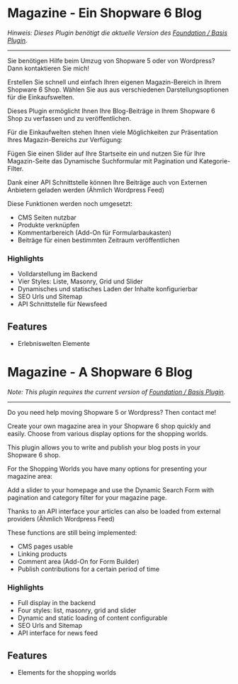 # Magazine - Ein Shopware 6 Blog

_Hinweis: Dieses Plugin benötigt die aktuelle Version des [Foundation / Basis Plugin](../MoorlFoundation/index.md)._

---

Sie benötigen Hilfe beim Umzug von Shopware 5 oder von Wordpress? Dann kontaktieren Sie mich!

Erstellen Sie schnell und einfach Ihren eigenen Magazin-Bereich in Ihrem Shopware 6 Shop. Wählen Sie aus aus verschiedenen Darstellungsoptionen für die Einkaufswelten.

Dieses Plugin ermöglicht Ihnen Ihre Blog-Beiträge in Ihrem Shopware 6 Shop zu verfassen und zu veröffentlichen.

Für die Einkaufwelten stehen Ihnen viele Möglichkeiten zur Präsentation Ihres Magazin-Bereichs zur Verfügung:

Fügen Sie einen Slider auf Ihre Startseite ein und nutzen Sie für Ihre Magazin-Seite das Dynamische Suchformular mit Pagination und Kategorie-Filter.

Dank einer API Schnittstelle können Ihre Beiträge auch von Externen Anbietern geladen werden (Ähmlich Wordpress Feed)

Diese Funktionen werden noch umgesetzt:
- CMS Seiten nutzbar
- Produkte verknüpfen
- Kommentarbereich (Add-On für Formularbaukasten)
- Beiträge für einen bestimmten Zeitraum veröffentlichen


### Highlights
- Volldarstellung im Backend
- Vier Styles: Liste, Masonry, Grid und Slider
- Dynamisches und statisches Laden der Inhalte konfigurierbar
- SEO Urls und Sitemap
- API Schnittstelle für Newsfeed

## Features
- Erlebniswelten Elemente

# Magazine - A Shopware 6 Blog

_Note: This plugin requires the current version of [Foundation / Basis Plugin](../MoorlFoundation/index.md)._

---

Do you need help moving Shopware 5 or Wordpress? Then contact me!



Create your own magazine area in your Shopware 6 shop quickly and easily. Choose from various display options for the shopping worlds.

This plugin allows you to write and publish your blog posts in your Shopware 6 shop.

For the Shopping Worlds you have many options for presenting your magazine area:

Add a slider to your homepage and use the Dynamic Search Form with pagination and category filter for your magazine page.

Thanks to an API interface your articles can also be loaded from external providers (Ähmlich Wordpress Feed)

These functions are still being implemented:
- CMS pages usable
- Linking products
- Comment area (Add-On for Form Builder)
- Publish contributions for a certain period of time

### Highlights
- Full display in the backend
- Four styles: list, masonry, grid and slider
- Dynamic and static loading of content configurable
- SEO Urls and Sitemap
- API interface for news feed

## Features
- Elements for the shopping worlds